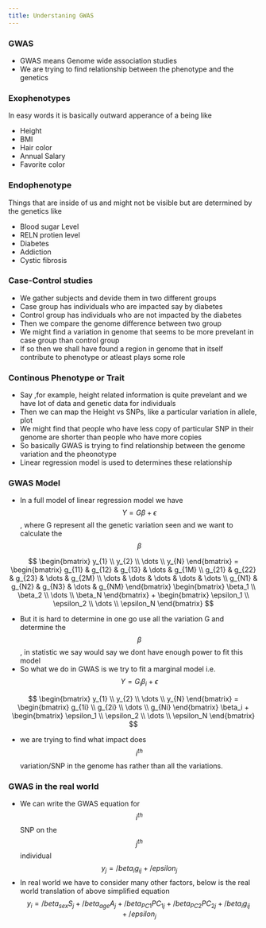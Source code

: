 ```yaml
---
title: Understaning GWAS 
---
```



### GWAS 

- GWAS means Genome wide association studies 
- We are trying to find relationship between the phenotype and the genetics 

### Exophenotypes

In easy words it is basically outward apperance of a being like 
- Height
- BMI
- Hair color  
- Annual Salary 
- Favorite color 

### Endophenotype 

Things that are inside of us and might not be visible but are determined by the genetics like

- Blood sugar Level 
- RELN protien level 
- Diabetes
- Addiction 
- Cystic fibrosis


### Case-Control studies 

- We gather subjects and devide them in two different groups 
- Case group has individuals who are impacted say by diabetes 
- Control group has individuals who are not impacted by the diabetes 
- Then we compare the genome difference between two group
- We might find a variation in genome that seems to be more prevelant in case group than control group 
- If so then we shall have found a region in genome that in itself contribute to phenotype or atleast plays some role 


### Continous Phenotype or Trait

- Say ,for example, height related information is quite prevelant and we have lot of data and genetic data for individuals 
- Then we can map the Height vs SNPs, like a particular variation in allele, plot 
- We might find that people who have less copy of particular SNP in their genome are shorter than people who have more copies 
- So basically GWAS is trying to find relationship between the genome variation and the pheonotype 
- Linear regression model is used to determines these relationship 

### GWAS Model 

- In a full model of linear regression model we have $$ Y = G\beta + \epsilon $$, where G represent all the genetic variation seen and we want to calculate the $$ \beta $$ 

$$ 
\begin{bmatrix} y_{1} \\ y_{2} \\ \dots \\ y_{N} \end{bmatrix} = 
\begin{bmatrix} g_{11} & g_{12} & g_{13} & \dots & g_{1M} \\ 
g_{21} & g_{22} & g_{23} & \dots & g_{2M} \\ 
\dots  & \dots  & \dots  & \dots & \dots  \\ 
g_{N1} & g_{N2} & g_{N3} & \dots & g_{NM} \end{bmatrix} 
\begin{bmatrix} \beta_1 \\ \beta_2 \\ \dots \\ \beta_N  \end{bmatrix}
+
\begin{bmatrix} \epsilon_1 \\ \epsilon_2 \\ \dots \\ \epsilon_N \end{bmatrix} 
$$

- But it is hard to determine in one go use all the variation G and determine the $$ \beta $$, in statistic we say would say we dont have enough power to fit this model
- So what we do in GWAS is we try to fit a marginal model i.e. $$ Y = G_i\beta_i + \epsilon $$

$$ 
\begin{bmatrix} y_{1} \\ y_{2} \\ \dots \\ y_{N} \end{bmatrix} = 
\begin{bmatrix} g_{1i} \\ g_{2i} \\ \dots \\ g_{Ni}  \end{bmatrix} \beta_i +
\begin{bmatrix} \epsilon_1 \\ \epsilon_2 \\ \dots \\ \epsilon_N \end{bmatrix} $$

- we are trying to find what impact does $$i^{th} $$ variation/SNP in the genome has rather than all the variations.


### GWAS in the real world  

- We can write the GWAS equation for $$i^{th} $$ SNP on the $$ j^{th} $$ individual 
$$ y_j = /beta_i g_{ij} + /epsilon_j $$
- In real world we have to consider many other factors, below is the real world translation of above simplified equation 
$$ y_i = /beta_{sex}S_j + /beta_{age}A_j + /beta_{PC1}PC_{1j} + /beta_{PC2}PC_{2j} + /beta_i g_{ij} + /epsilon_j  $$


